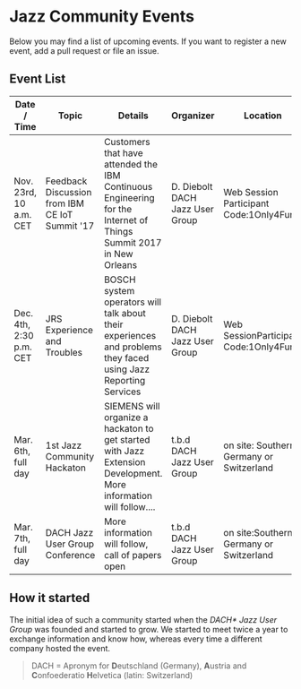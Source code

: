 # Jazz Community Events
Below you may find a list of upcoming events. If you want to register a new event, add a pull request or file an issue.

## Event List
| Date / Time             | Topic                                          | Details                                                                                                           | Organizer                       | Location                                 |
|-------------------------|------------------------------------------------|-------------------------------------------------------------------------------------------------------------------|---------------------------------|------------------------------------------|
| Nov. 23rd, 10 a.m. CET  | Feedback Discussion from IBM CE IoT Summit '17 | Customers that have attended the IBM Continuous Engineering for the Internet of Things Summit 2017 in New Orleans | D. Diebolt DACH Jazz User Group | Web Session  Participant Code:1Only4Fun  |
| Dec. 4th, 2:30 p.m. CET | JRS Experience and Troubles                    | BOSCH system operators will talk about their experiences and problems they faced using Jazz Reporting Services    | D. Diebolt DACH Jazz User Group | Web SessionParticipant Code:1Only4Fun    |
| Mar. 6th, full day      | 1st Jazz Community Hackaton                    | SIEMENS will organize a hackaton to get started with Jazz Extension Development. More information will follow.... | t.b.d DACH Jazz User Group      | on site: Southern Germany or Switzerland |
| Mar. 7th,  full day     | DACH Jazz User Group Conference                | More information will follow, call of papers open                                                                 | t.b.d DACH Jazz User Group      | on site:Southern Germany or Switzerland  |

## How it started
The initial idea of such a community started when the _DACH* Jazz User Group_ was founded and started to grow. We started to meet twice a year to exchange information and know how, whereas every time a different company hosted the event.<br>
> DACH = Apronym for **D**eutschland (Germany), **A**ustria and **C**onfoederatio **H**elvetica (latin: Switzerland)